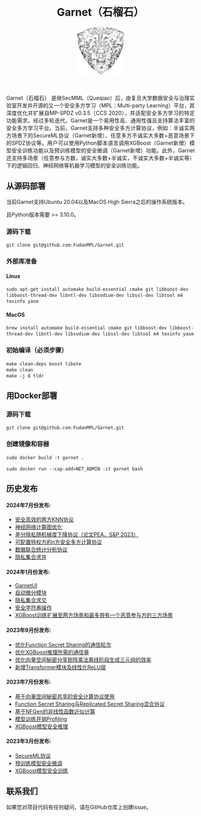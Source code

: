 # <center> Garnet（石榴石） 
<div align=center><img width = '130' height ='130' src="./Garnet.png"/></div>
<br><br>

<p align="justify">Garnet（石榴石） 是继SecMML（Queqiao）后，由复旦大学数据安全与治理实验室开发并开源的又一个安全多方学习（MPL：Multi-party Learning）平台，其深度优化并扩展自MP-SPDZ v0.3.5（CCS 2020），并适配安全多方学习的特定功能需求。经过多轮迭代，Garnet是一个易用性高、通用性强且支持算法丰富的安全多方学习平台。当前，Garnet支持多种安全多方计算协议，例如：半诚实两方场景下的SecureML协议（Garnet新增）、任意多方不诚实大多数+恶意场景下的SPDZ协议等。用户可以使用Python脚本语言调用XGBoost（Garnet新增）模型安全训练功能以及预训练模型的安全微调（Garnet新增）功能。此外，Garnet还支持多场景（任意参与方数，诚实大多数+半诚实，不诚实大多数+半诚实等）下的逻辑回归、神经网络等机器学习模型的安全训练功能。</p>


## 从源码部署
当前Garnet支持Ubuntu 20.04以及MacOS  High Sierra之后的操作系统版本。

且Python版本需要 >= 3.10.0。

### 源码下载
```
git clone git@github.com:FudanMPL/Garnet.git
```

### 外部库准备

#### Linux
```
sudo apt-get install automake build-essential cmake git libboost-dev libboost-thread-dev libntl-dev libsodium-dev libssl-dev libtool m4  texinfo yasm
```

#### MacOS

```
brew install automake build-essential cmake git libboost-dev libboost-thread-dev libntl-dev libsodium-dev libssl-dev libtool m4 texinfo yasm
```

### 初始编译（必须步骤）

```
make clean-deps boost libote
make clean
make -j 8 tldr
```


## 用Docker部署

### 源码下载
```
git clone git@github.com:FudanMPL/Garnet.git
```

### 创建镜像和容器

```
sudo docker build -t garnet .
```

```
sudo docker run --cap-add=NET_ADMIN -it garnet bash
```



## 历史发布

#### 2024年7月份发布: 


* [安全高效的两方KNN协议](./docs/knn.md)
* [神经网络计算图优化](./docs/mpts.md)
* [差分隐私随机梯度下降协议（论文PEA，S&P 2023）](./docs/dpsgd.md)
* [可配置特权方的n方安全多方计算协议](./docs/ruyi.md)
* [数据联合统计分析协议](docs/joint_statistics.md)
* [隐私集合求并](./docs/ss-psu.md)



#### 2024年1月份发布: 

* [GarnetUI](./GarnetUI/readme.md)
* [自动微分模块](./docs/autograd.md)
* [隐私集合求交](./docs/PSI.md)
* [安全字符串操作](./docs/string.md)
* [XGBoost训练扩展至两方场景和最多带有一个恶意参与方的三方场景](./docs/xgboost-training.md)

#### 2023年9月份发布: 

* [优化Function Secret Sharing的通信轮次](./docs/fss.md)
* [优化XGBoost推理所需的通信量](./docs/xgboost-inference.md)
* [优化向量空间秘密分享矩阵乘法离线阶段生成三元组的效率](./docs/vss.md)
* [新增Transformer模块及线性化ReLU层](./docs/transformer.md)





#### 2023年7月份发布: 

* [基于向量空间秘密共享的安全计算协议使用](./docs/vss.md)
* [Function Secret Sharing与Replicated Secret Sharing混合协议](./docs/fss.md)
* [基于NFGen的非线性函数近似计算](./docs/nfgen.md)
* [模型训练开销Profiling](./docs/profiling.md)
* [XGBoost模型安全推理](./docs/xgboost-inference.md)




#### 2023年3月份发布: 

* [SecureML协议](./docs/secureML.md)
* [预训练模型安全微调](./docs/pretrain.md)
* [XGBoost模型安全训练](./docs/xgboost-training.md)









## 联系我们
如果您对项目代码有任何疑问，请在GitHub仓库上创建issue。
